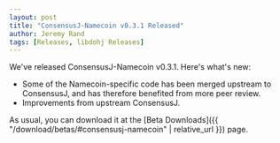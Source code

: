 ```yaml
---
layout: post
title: "ConsensusJ-Namecoin v0.3.1 Released"
author: Jeremy Rand
tags: [Releases, libdohj Releases]
---
```


We've released ConsensusJ-Namecoin v0.3.1.  Here's what's new:

* Some of the Namecoin-specific code has been merged upstream to ConsensusJ, and has therefore benefited from more peer review.
* Improvements from upstream ConsensusJ.

As usual, you can download it at the [Beta Downloads]({{ "/download/betas/#consensusj-namecoin" | relative_url }}) page.
